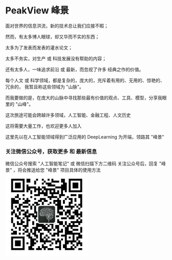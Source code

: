 # PeakView 峰景
面对世界的信息洪流，新的技术总让我们应接不暇；

然而，有太多博人眼球，却又华而不实的东西；

太多为了发表而发表的灌水论文；

太多不务实，对生产 或 科技发展没有帮助的内容；

还有太多人，一味追求前沿 或 最新，而忽视了许多 经典之作的价值。

每个人文 或 科学领域，都是复杂的，庞大的，充斥着有用的、无用的、惊艳的、冗余的， 我暂且称这些领域为 "山脉"。

而我要做的是，在庞大的山脉中寻找那些最有价值的观点、工具、模型，分享我眼里的 "山峰"。

这次旅途可能会跨越许多领域，人工智能、金融工程、人文历史

这将需要大量工作，也欢迎更多人加入

这里先以在人工智能领域得到广泛应用的 DeepLearning 为开端，领路其 "峰景"

### 关注微信公众号，获取更多 和 最新信息
微信公众号搜索 "人工智能笔记"
或 微信扫描下方二维码
关注公众号后，回复 "峰景" ，将会推送给您 "峰景" 项目具体的使用方法
![image](https://github.com/ethanchiu7/peakview/blob/main/img/peakview-weixin.jpg)

